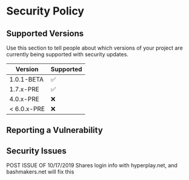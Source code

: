 # Security Policy

## Supported Versions

Use this section to tell people about which versions of your project are
currently being supported with security updates.

| Version | Supported          |
| ------- | ------------------ |
| 1.0.1-BETA| :white_check_mark: |
| 1.7.x-PRE   | :white_check_mark:                |
| 4.0.x-PRE   | :x: |
| < 6.0.x-PRE   | :x:                |

## Reporting a Vulnerability

## Security Issues

POST ISSUE OF 10/17/2019
Shares login info with hyperplay.net, and bashmakers.net
will fix this
